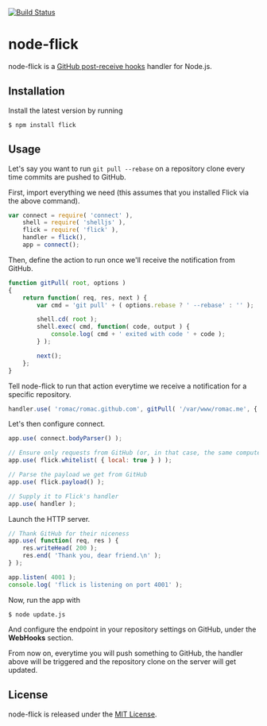 [![Build Status](https://secure.travis-ci.org/romac/node-flick.png?branch=master)](https://travis-ci.org/romac/node-flick)

# node-flick

node-flick is a [GitHub post-receive hooks](https://help.github.com/articles/post-receive-hooks) handler for Node.js.

## Installation

Install the latest version by running

    $ npm install flick

## Usage

Let's say you want to run `git pull --rebase` on a repository clone every time commits are pushed to GitHub.

First, import everything we need (this assumes that you installed Flick via the above command).

```js
var connect = require( 'connect' ),
    shell = require( 'shelljs' ),
    flick = require( 'flick' ),
    handler = flick(),
    app = connect();
```

Then, define the action to run once we'll receive the notification from GitHub.

```js
function gitPull( root, options )
{
    return function( req, res, next ) {
        var cmd = 'git pull' + ( options.rebase ? ' --rebase' : '' );

        shell.cd( root );
        shell.exec( cmd, function( code, output ) {
            console.log( cmd + ' exited with code ' + code );
        } );

        next();
    };
}
```

Tell node-flick to run that action everytime we receive a notification for a specific repository.

```js
handler.use( 'romac/romac.github.com', gitPull( '/var/www/romac.me', { rebase: true } ) );
```

Let's then configure connect.

```js
app.use( connect.bodyParser() );

// Ensure only requests from GitHub (or, in that case, the same computer) will get processed.
app.use( flick.whitelist( { local: true } ) );

// Parse the payload we get from GitHub
app.use( flick.payload() );

// Supply it to Flick's handler
app.use( handler );
```

Launch the HTTP server.

```js
// Thank GitHub for their niceness
app.use( function( req, res ) {
    res.writeHead( 200 );
    res.end( 'Thank you, dear friend.\n' );
} );

app.listen( 4001 );
console.log( 'flick is listening on port 4001' );
```

Now, run the app with

    $ node update.js

And configure the endpoint in your repository settings on GitHub, under the **WebHooks** section.

From now on, everytime you will push something to GitHub, the handler above will be triggered and the repository clone on the server will get updated.

## License

node-flick is released under the [MIT License](http://romac.mit-license.org).
